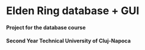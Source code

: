 # Elden Ring database + GUI
#### Project for the database course
#### Second Year Technical University of Cluj-Napoca
